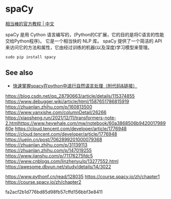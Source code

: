 # spaCy

[相当棒的官方教程 | 中文](https://course.spacy.io/zh)

spaCy 是用 Cython 语言编写的，(Python的C扩展，它的目的是将C语言的性能交给Python程序)。
它是一个相当快的 NLP 库。
spaCy 提供了一个简洁的 API 来访问它的方法和属性，它由经过训练的机器(以及深度)学习模型来管理。

```shell
sudo pip install spacy
```

## See also

- [快速掌握spacy在python中进行自然语言处理（附代码&链接）](https://www.jiqizhixin.com/articles/2019-10-25-5)




https://blog.csdn.net/qq_28790663/article/details/115374855
https://www.debugger.wiki/article/html/1587651786815919
https://zhuanlan.zhihu.com/p/160813500
https://www.yanxishe.com/columnDetail/26266
https://xiaosheng.run/2021/12/11/transformers-note-2.htmlhttps://www.heywhale.com/mw/notebook/60a3868506b942001798960e
https://cloud.tencent.com/developer/article/1776948
https://cloud.tencent.com/developer/article/1776948
https://juejin.cn/post/7062899201000079368
https://zhuanlan.zhihu.com/p/31139113
https://zhuanlan.zhihu.com/p/147019255
https://www.jianshu.com/p/71176275fdc5
https://www.cnblogs.com/linzhenyu/p/13277552.html
https://awesome.dbyun.net/study/details/14/3022

https://www.pythonf.cn/read/128035
https://course.spacy.io/zh/chapter1
https://course.spacy.io/zh/chapter2

fa2acf2b1d776bd85d98fb57cffd156bbf3e8411

